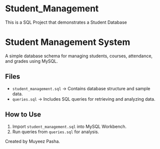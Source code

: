 # Student_Management
This is a SQL Project that demonstrates a Student Database
# Student Management System

A simple database schema for managing students, courses, attendance, and grades using MySQL.

## Files
- `student_management.sql` → Contains database structure and sample data.
- `queries.sql` → Includes SQL queries for retrieving and analyzing data.

## How to Use
1. Import `student_management.sql` into MySQL Workbench.
2. Run queries from `queries.sql` for analysis.

Created by Muyeez Pasha.
